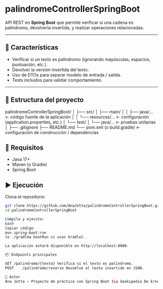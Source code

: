 # palindromeControllerSpringBoot


API REST en **Spring Boot** que permite verificar si una cadena es palíndromo, devolverla invertida, y realizar operaciones relacionadas.

---

## 🧩 Características

- Verificar si un texto es palíndromo (ignorando mayúsculas, espacios, puntuación, etc.).  
- Devolver la versión invertida del texto.  
- Uso de DTOs para separar modelo de entrada / salida.  
- Tests incluidos para validar comportamiento.

---

## 📁 Estructura del proyecto

palindromeControllerSpringBoot/
│
├── src/
│ ├── main/
│ │ ├── java/… ← código fuente de la aplicación
│ │ └── resources/… ← configuración (application.properties, etc.)
│ └── test/
│ └── java/… ← pruebas unitarias
│
├── .gitignore
├── README.md
└── pom.xml (o build.gradle) ← configuración de construcción / dependencias

## 🚀 Requisitos

- Java 17+  
- Maven (o Gradle)  
- Spring Boot  

## ▶️ Ejecución

Clona el repositorio:
   ```bash
   git clone https://github.com/AnaJotta/palindromeControllerSpringBoot.git
   cd palindromeControllerSpringBoot

Compila y ejecuta:
bash
Copiar código
mvn spring-boot:run
(o ./gradlew bootRun si usas Gradle).

La aplicación estará disponible en http://localhost:8080.

📦 Endpoints principales

GET	/palindrome/{texto}	Verifica si el texto es palíndromo.
POST	/palindrome/reverse	Devuelve el texto invertido en JSON.

🤝 Autor
Ana Jotta — Proyecto de práctica con Spring Boot (La Geekipedia De Ernesto)



